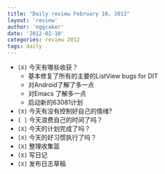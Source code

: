 ```yaml
---
title: "Daily review February 10, 2012" 
layout: 'review'
author: 'eggcaker'
date: '2012-02-10'
categories: review 2012
tags: daily
---
```



  * `[X]` 今天有哪些收获？ 
    * 基本修复了所有的主要的ListView bugs for DIT 
    * 对Android了解了多一点 
    * 对Emacs 了解多一点 
    * 启动新的63081计划 
  * `[X]` 今天有没有控制好自己的情绪? 
  * `[ ]` 今天浪费自己的时间了吗？ 
  * `[X]` 今天的计划完成了吗？ 
  * `[X]` 今天的好习惯执行了吗？ 
  * `[X]` 整理收集篮 
  * `[X]` 写日记 
  * `[X]` 发布日志草稿 

